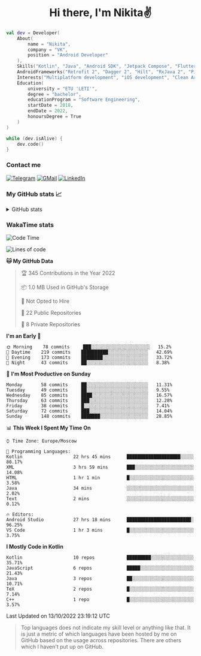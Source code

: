 <h1 align="center">
Hi there, I'm Nikita✌️
</h1>

```kotlin
val dev = Developer(
    About(
        name = "Nikita",
        company = "VK",
        position = "Android Developer"
    ),
    Skills("Kotlin", "Java", "Android SDK", "Jetpack Compose", "Flutter", "KMM"),
    AndroidFrameworks("Retrofit 2", "Dagger 2", "Hilt", "RxJava 2", "Picasso", "Kotlin Coroutines"),
    Interests("Multiplatform development", "iOS development", "Clean Architecture"),
    Education(
        university = "ETU 'LETI'",
        degree = "bachelor",
        educationProgram = "Software Engineering",
        startDate = 2018,
        endDate = 2022,
        honoursDegree = True
    )
)

while (dev.isAlive) {
    dev.code()
}
```

### Contact me

[![Telegram](https://img.shields.io/badge/Telegram-white?style=for-the-badge&logo=telegram&logoColor=29e9ea)](https://t.me/po4yka)
[![GMail](https://img.shields.io/badge/Gmail-white?style=for-the-badge&logo=gmail&logoColor=d14836)](mailto:pochaev.nik@gmail.com)
[![LinkedIn](https://img.shields.io/badge/linkedin%20-white.svg?&style=for-the-badge&logo=linkedin&logoColor=%230077B5)](https://www.linkedin.com/in/nikita-pochaev-415b5a1a1)

### My GitHub stats 📈

<details>
  <summary>GitHub stats</summary>
  <p align="center">
    <img src="https://github-readme-stats.vercel.app/api?username=po4yka&show_icons=true&theme=dark" />
  </p>
</details>

### WakaTime stats

<!--START_SECTION:waka-->
![Code Time](http://img.shields.io/badge/Code%20Time-3%2C263%20hrs%2012%20mins-blue)

![Lines of code](https://img.shields.io/badge/From%20Hello%20World%20I%27ve%20Written-1%20Million%20lines%20of%20code-blue)

**🐱 My GitHub Data** 

> 🏆 345 Contributions in the Year 2022
 > 
> 📦 1.0 MB Used in GitHub's Storage 
 > 
> 🚫 Not Opted to Hire
 > 
> 📜 22 Public Repositories 
 > 
> 🔑 8 Private Repositories  
 > 
**I'm an Early 🐤** 

```text
🌞 Morning    78 commits     ███░░░░░░░░░░░░░░░░░░░░░░   15.2% 
🌆 Daytime    219 commits    ██████████░░░░░░░░░░░░░░░   42.69% 
🌃 Evening    173 commits    ████████░░░░░░░░░░░░░░░░░   33.72% 
🌙 Night      43 commits     ██░░░░░░░░░░░░░░░░░░░░░░░   8.38%

```
📅 **I'm Most Productive on Sunday** 

```text
Monday       58 commits     ██░░░░░░░░░░░░░░░░░░░░░░░   11.31% 
Tuesday      49 commits     ██░░░░░░░░░░░░░░░░░░░░░░░   9.55% 
Wednesday    85 commits     ████░░░░░░░░░░░░░░░░░░░░░   16.57% 
Thursday     63 commits     ███░░░░░░░░░░░░░░░░░░░░░░   12.28% 
Friday       38 commits     █░░░░░░░░░░░░░░░░░░░░░░░░   7.41% 
Saturday     72 commits     ███░░░░░░░░░░░░░░░░░░░░░░   14.04% 
Sunday       148 commits    ███████░░░░░░░░░░░░░░░░░░   28.85%

```


📊 **This Week I Spent My Time On** 

```text
⌚︎ Time Zone: Europe/Moscow

💬 Programming Languages: 
Kotlin                   22 hrs 45 mins      ████████████████████░░░░░   80.17% 
XML                      3 hrs 59 mins       ███░░░░░░░░░░░░░░░░░░░░░░   14.08% 
HTML                     1 hr 1 min          █░░░░░░░░░░░░░░░░░░░░░░░░   3.58% 
Java                     34 mins             ░░░░░░░░░░░░░░░░░░░░░░░░░   2.02% 
Text                     2 mins              ░░░░░░░░░░░░░░░░░░░░░░░░░   0.12%

🔥 Editors: 
Android Studio           27 hrs 18 mins      ████████████████████████░   96.25% 
VS Code                  1 hr 3 mins         █░░░░░░░░░░░░░░░░░░░░░░░░   3.75%

```

**I Mostly Code in Kotlin** 

```text
Kotlin                   10 repos            █████████░░░░░░░░░░░░░░░░   35.71% 
JavaScript               6 repos             █████░░░░░░░░░░░░░░░░░░░░   21.43% 
Java                     3 repos             ██░░░░░░░░░░░░░░░░░░░░░░░   10.71% 
TeX                      2 repos             █░░░░░░░░░░░░░░░░░░░░░░░░   7.14% 
C++                      1 repo              █░░░░░░░░░░░░░░░░░░░░░░░░   3.57%

```



 Last Updated on 13/10/2022 23:19:12 UTC
<!--END_SECTION:waka-->

> Top languages does not indicate my skill level or anything like that. It is just a metric of which languages have been hosted by me on GitHub based on the usage across repositories. There are others which I haven't put up on GitHub.
